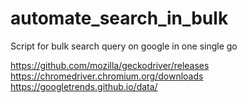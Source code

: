 # automate_search_in_bulk
Script for bulk search query on google in one single go

https://github.com/mozilla/geckodriver/releases  
https://chromedriver.chromium.org/downloads 
https://googletrends.github.io/data/
